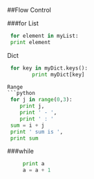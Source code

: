
##Flow Control

###for
List
```python
 for element in myList:
 print element 
 ```
Dict
```python
 for key in myDict.keys():
        print myDict[key]

Range
```python
 for j in range(0,3):
 	print j,
 	print ' - ',
 	print ' : '
 sum = i + j
 print ' sum is ',
 print sum
 ```
###while
```python
     print a
     a = a + 1




